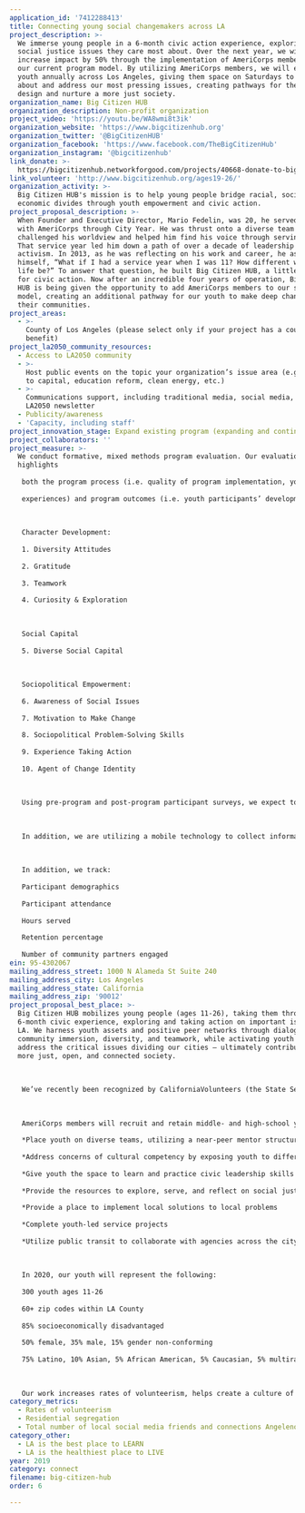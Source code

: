 ```yaml
---
application_id: '7412288413'
title: Connecting young social changemakers across LA
project_description: >-
  We immerse young people in a 6-month civic action experience, exploring the
  social justice issues they care most about. Over the next year, we will
  increase impact by 50% through the implementation of AmeriCorps members into
  our current program model. By utilizing AmeriCorps members, we will engage 300
  youth annually across Los Angeles, giving them space on Saturdays to talk
  about and address our most pressing issues, creating pathways for them to
  design and nurture a more just society.
organization_name: Big Citizen HUB
organization_description: Non-profit organization
project_video: 'https://youtu.be/WA8wmi8t3ik'
organization_website: 'https://www.bigcitizenhub.org'
organization_twitter: '@BigCitizenHUB'
organization_facebook: 'https://www.facebook.com/TheBigCitizenHub'
organization_instagram: '@bigcitizenhub'
link_donate: >-
  https://bigcitizenhub.networkforgood.com/projects/40668-donate-to-big-citizen-hub
link_volunteer: 'http://www.bigcitizenhub.org/ages19-26/'
organization_activity: >-
  Big Citizen HUB's mission is to help young people bridge racial, social, and
  economic divides through youth empowerment and civic action.
project_proposal_description: >-
  When Founder and Executive Director, Mario Fedelin, was 20, he served a year
  with AmeriCorps through City Year. He was thrust onto a diverse team that
  challenged his worldview and helped him find his voice through serving others.
  That service year led him down a path of over a decade of leadership and civic
  activism. In 2013, as he was reflecting on his work and career, he asked
  himself, “What if I had a service year when I was 11? How different would my
  life be?” To answer that question, he built Big Citizen HUB, a little league
  for civic action. Now after an incredible four years of operation, Big Citizen
  HUB is being given the opportunity to add AmeriCorps members to our service
  model, creating an additional pathway for our youth to make deep change within
  their communities.
project_areas:
  - >-
    County of Los Angeles (please select only if your project has a countywide
    benefit)
project_la2050_community_resources:
  - Access to LA2050 community
  - >-
    Host public events on the topic your organization’s issue area (e.g. access
    to capital, education reform, clean energy, etc.) 
  - >-
    Communications support, including traditional media, social media, and
    LA2050 newsletter
  - Publicity/awareness
  - 'Capacity, including staff'
project_innovation_stage: Expand existing program (expanding and continuing ongoing successful projects)
project_collaborators: ''
project_measure: >-
  We conduct formative, mixed methods program evaluation. Our evaluation focus
  highlights
   
   both the program process (i.e. quality of program implementation, youth participants’ program
   
   experiences) and program outcomes (i.e. youth participants’ developmental growth and learning). Through continued use of these measures, we aim to track longitudinal changes in the program’s ten target outcomes:
   
   
   
   Character Development: 
   
   1. Diversity Attitudes
   
   2. Gratitude
   
   3. Teamwork
   
   4. Curiosity & Exploration
   
   
   
   Social Capital
   
   5. Diverse Social Capital
   
   
   
   Sociopolitical Empowerment: 
   
   6. Awareness of Social Issues
   
   7. Motivation to Make Change
   
   8. Sociopolitical Problem-Solving Skills
   
   9. Experience Taking Action
   
   10. Agent of Change Identity
   
   
   
   Using pre-program and post-program participant surveys, we expect to see statistically significant increases in the ten outcomes above.
   
   
   
   In addition, we are utilizing a mobile technology to collect information about youth’s real-time experiences during the program. This methodology, called Experience Sampling Method (ESM), signals youth at random points throughout the program day with a brief survey that asks respondents about what they are doing and feeling in that moment. This approach provides us with data on the quality of program implementation and how youth are experiencing and interacting with program components.
   
   
   
   In addition, we track:
   
   Participant demographics 
   
   Participant attendance
   
   Hours served
   
   Retention percentage
   
   Number of community partners engaged
ein: 95-4302067
mailing_address_street: 1000 N Alameda St Suite 240
mailing_address_city: Los Angeles
mailing_address_state: California
mailing_address_zip: '90012'
project_proposal_best_place: >-
  Big Citizen HUB mobilizes young people (ages 11-26), taking them through a
  6-month civic experience, exploring and taking action on important issues in
  LA. We harness youth assets and positive peer networks through dialogue,
  community immersion, diversity, and teamwork, while activating youth to
  address the critical issues dividing our cities — ultimately contributing to a
  more just, open, and connected society.
   
   
   
   We’ve recently been recognized by CaliforniaVolunteers (the State Service Commission) as a program model to support Governor Newsom’s commitment to expanding service in California and increasing civic engagement for all Californians. CaliforniaVolunteers has made a multi-year dedication to support Big Citizen HUB’s growth and expansion by leveraging AmeriCorps State funding. This summer we will join nearly 60 other AmeriCorps State programs operating in California and will be the only program model that uses service as a strategy to grow civic engagement among youth. Beginning in August 2019 we will prepare 15 AmeriCorps members to design and deliver our programming in Los Angeles, increasing our impact by 50%. 
   
   
   
   AmeriCorps members will recruit and retain middle- and high-school youth, build relationships with schools and community partners, design Saturday curricula, train college-aged volunteers, and develop experiential learning opportunities for program participants - all while developing their own skills in youth work, project management, and sociopolitical problem-solving. Over the course of 22 Saturdays between January and June, AmeriCorps members will increase youths’ civic knowledge and personal agency. We will:
   
   *Place youth on diverse teams, utilizing a near-peer mentor structure 
   
   *Address concerns of cultural competency by exposing youth to different groups and perspectives they may not otherwise have access to
   
   *Give youth the space to learn and practice civic leadership skills
   
   *Provide the resources to explore, serve, and reflect on social justice issues
   
   *Provide a place to implement local solutions to local problems
   
   *Complete youth-led service projects
   
   *Utilize public transit to collaborate with agencies across the city, addressing issues such as Environmental Sustainability, Gender Justice, Housing, Immigration, and the School-to-Prison Pipeline
   
   
   
   In 2020, our youth will represent the following:
   
   300 youth ages 11-26
   
   60+ zip codes within LA County
   
   85% socioeconomically disadvantaged
   
   50% female, 35% male, 15% gender non-conforming
   
   75% Latino, 10% Asian, 5% African American, 5% Caucasian, 5% multiracial
   
   
   
   Our work increases rates of volunteerism, helps create a culture of public transit usage among many of our first-time riders, reduces residential segregation by bringing together youth from 60+ zip codes, builds social capital among participants, and provides social and emotional support to 300 young people ages 11-26, helping to make LA the best place to connect.
category_metrics:
  - Rates of volunteerism
  - Residential segregation
  - Total number of local social media friends and connections Angelenos have
category_other:
  - LA is the best place to LEARN
  - LA is the healthiest place to LIVE
year: 2019
category: connect
filename: big-citizen-hub
order: 6

---
```

